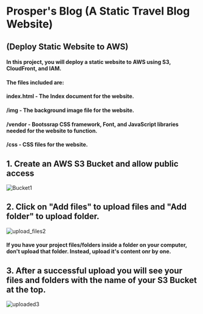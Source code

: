 # Prosper's Blog (A Static Travel Blog Website)
## (Deploy Static Website to AWS)

#### In this project, you will deploy a static website to AWS using S3, CloudFront, and IAM.

#### The files included are: 

#### index.html - The Index document for the website.
#### /img - The background image file for the website.
#### /vendor - Bootssrap CSS framework, Font, and JavaScript libraries needed for the website to function.
#### /css - CSS files for the website.
##

## 1. Create an AWS S3 Bucket and allow public access

![Bucket1](https://user-images.githubusercontent.com/97234029/170700330-d472d03d-1d23-4ae3-ac3c-4b0f26aa1a2b.jpg)

## 2. Click on "Add files" to upload files and "Add folder" to upload folder.

![upload_files2](https://user-images.githubusercontent.com/97234029/170701007-3a61b069-2f43-4d91-a594-ec52adecea94.jpg)
#### If you have your project files/folders inside a folder on your computer, don't upload that folder. Instead, upload it's content onr by one.

## 3. After a successful upload you will see your files and folders with the name of your S3 Bucket at the top.

![uploaded3](https://user-images.githubusercontent.com/97234029/170701813-9e385928-edde-4252-9608-6ca8b82cfce3.jpg)

